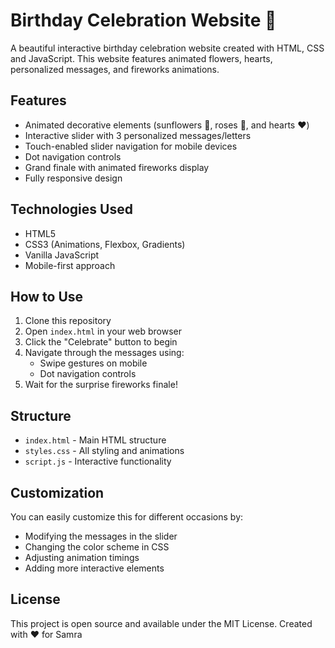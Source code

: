 # Birthday Celebration Website 🎉

A beautiful interactive birthday celebration website created with HTML, CSS and JavaScript. This website features animated flowers, hearts, personalized messages, and fireworks animations.

## Features

- Animated decorative elements (sunflowers 🌻, roses 🌹, and hearts ❤️)
- Interactive slider with 3 personalized messages/letters
- Touch-enabled slider navigation for mobile devices
- Dot navigation controls
- Grand finale with animated fireworks display
- Fully responsive design

## Technologies Used

- HTML5
- CSS3 (Animations, Flexbox, Gradients)
- Vanilla JavaScript
- Mobile-first approach

## How to Use

1. Clone this repository
2. Open `index.html` in your web browser
3. Click the "Celebrate" button to begin
4. Navigate through the messages using:
   - Swipe gestures on mobile
   - Dot navigation controls
5. Wait for the surprise fireworks finale!

## Structure

- `index.html` - Main HTML structure
- `styles.css` - All styling and animations
- `script.js` - Interactive functionality

## Customization

You can easily customize this for different occasions by:
- Modifying the messages in the slider
- Changing the color scheme in CSS
- Adjusting animation timings
- Adding more interactive elements

## License

This project is open source and available under the MIT License.
Created with ❤️ for Samra

